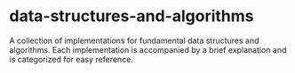 # data-structures-and-algorithms
A collection of implementations for fundamental data structures and algorithms. Each implementation is accompanied by a brief explanation and is categorized for easy reference.
